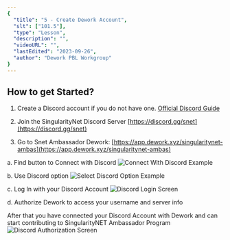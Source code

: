 ```yaml
---
{
  "title": "5 - Create Dework Account",
  "slt": ["101.5"],
  "type": "Lesson",
  "description": "",
  "videoURL": "",
  "lastEdited": "2023-09-26",
  "author": "Dework PBL Workgroup"
}
---
```


## How to get Started?

1. Create a Discord account if you do not have one.
   [Official Discord Guide](https://support.discord.com/hc/en-us/articles/360033931551-Getting-Started)

2. Join the SingularityNet Discord Server [https://discord.gg/snet](https://discord.gg/snet)

3. Go to Snet Ambassador Dework: [https://app.dework.xyz/singularitynet-ambas](https://app.dework.xyz/singularitynet-ambas)

a. Find button to Connect with Discord
![Connect With Discord Example](/Dework_PBL_Pictures/Module_101/Connect_With_Discord.png)

b. Use Discord option
![Select Discord Option Example](/Dework_PBL_Pictures/Module_101/Select_Discord_Option.png)

c. Log In with your Discord Account
![Discord Login Screen](/Dework_PBL_Pictures/Module_101/Discord_Login_Screen.png)

d. Authorize Dework to access your username and server info  

After that you have connected your Discord Account with Dework and can start contributing to SingularityNET Ambassador Program
![Discord Authorization Screen](/Dework_PBL_Pictures/Module_101/Discord_Authorization_Screen.png)